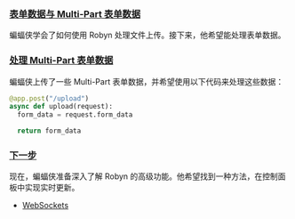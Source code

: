 ### [表单数据与 Multi-Part 表单数据](https://robyn.tech/documentation/api_reference/form_data#form-data-and-multi-part-form-data)

蝙蝠侠学会了如何使用 Robyn 处理文件上传。接下来，他希望能处理表单数据。

### [处理 Multi-Part 表单数据](https://robyn.tech/documentation/api_reference/form_data#handling-multi-part-form-data)

蝙蝠侠上传了一些 Multi-Part 表单数据，并希望使用以下代码来处理这些数据：

```python
@app.post("/upload")
async def upload(request):
  form_data = request.form_data

  return form_data
```

### [下一步](https://robyn.tech/documentation/api_reference/form_data#whats-next)

现在，蝙蝠侠准备深入了解 Robyn 的高级功能。他希望找到一种方法，在控制面板中实现实时更新。

- [WebSockets](https://robyn.tech/documentation/api_reference/websockets)
